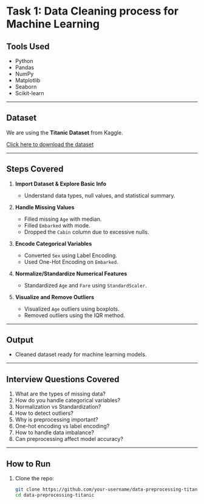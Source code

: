 #  Task 1: Data Cleaning process for Machine Learning



## Tools Used
- Python
- Pandas
- NumPy
- Matplotlib
- Seaborn
- Scikit-learn

---

## Dataset
We are using the **Titanic Dataset** from Kaggle.

[Click here to download the dataset](https://www.kaggle.com/competitions/titanic/data)

---

##  Steps Covered

1. **Import Dataset & Explore Basic Info**
   - Understand data types, null values, and statistical summary.

2. **Handle Missing Values**
   - Filled missing `Age` with median.
   - Filled `Embarked` with mode.
   - Dropped the `Cabin` column due to excessive nulls.

3. **Encode Categorical Variables**
   - Converted `Sex` using Label Encoding.
   - Used One-Hot Encoding on `Embarked`.

4. **Normalize/Standardize Numerical Features**
   - Standardized `Age` and `Fare` using `StandardScaler`.

5. **Visualize and Remove Outliers**
   - Visualized `Age` outliers using boxplots.
   - Removed outliers using the IQR method.

---

## Output
- Cleaned dataset ready for machine learning models.

---

##  Interview Questions Covered

1. What are the types of missing data?
2. How do you handle categorical variables?
3. Normalization vs Standardization?
4. How to detect outliers?
5. Why is preprocessing important?
6. One-hot encoding vs label encoding?
7. How to handle data imbalance?
8. Can preprocessing affect model accuracy?

---

##  How to Run
1. Clone the repo:
   ```bash
   git clone https://github.com/your-username/data-preprocessing-titanic.git
   cd data-preprocessing-titanic
